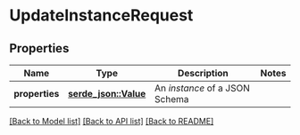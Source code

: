 # UpdateInstanceRequest

## Properties

Name | Type | Description | Notes
------------ | ------------- | ------------- | -------------
**properties** | [**serde_json::Value**](.md) | An *instance* of a JSON Schema | 

[[Back to Model list]](../README.md#documentation-for-models) [[Back to API list]](../README.md#documentation-for-api-endpoints) [[Back to README]](../README.md)


